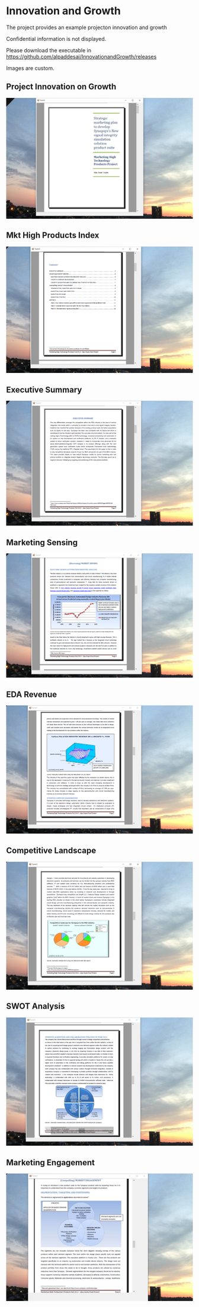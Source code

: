 # Innovation and Growth

The project provides an example projecton innovation and growth

Confidential information is not displayed.

Please download the executable in https://github.com/alpaddesai/InnovationandGrowth/releases

Images are custom.

## Project Innovation on Growth
![image](MktHighProducts.png)

## Mkt High Products Index
![image](MktHighProductsIndex.png)

## Executive Summary
![image](ExecutiveSummary.png)

## Marketing Sensing
![image](MarketingSensing.png)

## EDA Revenue
![image](EDARevenue.png)

## Competitive Landscape
![image](CompetitiveLandscape.png)

## SWOT Analysis
![image](SWOTanalysis.png)

## Marketing Engagement
![image](MarketEngagement.png)
